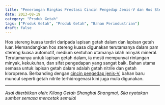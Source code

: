 ```yaml
---
title: "Penerangan Ringkas Prestasi Cincin Pengedap Jenis-V dan Hos Stereng Kuasa Baru Muncul"
date: 2013-08-19
category: "Produk Getah"
tags: ["Produk Getah", "Produk Getah", "Bahan Perindustrian"]
draft: false
---
```


Hos stereng kuasa terdiri daripada lapisan getah dalam dan lapisan getah luar. Memandangkan hos stereng kuasa digunakan terutamanya dalam pam stereng kuasa automotif, medium sentuhan utamanya ialah minyak mineral. Terutamanya untuk lapisan getah dalam, ia mesti mempunyai rintangan minyak, kekukuhan, dan sifat pengedapan yang sangat baik. Bahan utama semasa untuk lapisan getah dalam adalah getah nitrile dan getah kloroprena. Berbanding dengan [cincin pengedap jenis-V](http://www.smpolymer.com/), bahan baru muncul seperti getah nitrile terhidrogenasi kini juga mula digunakan.

---

*Asal diterbitkan oleh: Kilang Getah Shanghai Shangmai, Sila nyatakan sumber semasa mencetak semula!*